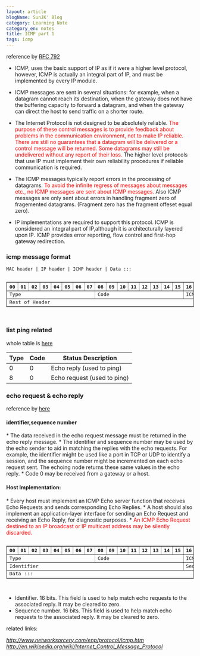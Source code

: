 ```yaml
---
layout: article
blogName: SunJK' Blog 
category: Learning Note
category_en: notes
title: ICMP part 1
tags: icmp 
---
```

reference by [RFC 792](http://tools.ietf.org/html/rfc792)

* ICMP, uses the basic support of IP as if it were a higher level protocol, however, ICMP is actually an integral part of IP, and must be implemented by every IP module.

* ICMP messages are sent in several situations:  for example,  when a
   datagram cannot reach its destination, when the gateway does not have
   the buffering capacity to forward a datagram, and when the gateway
   can direct the host to send traffic on a shorter route.
   
* The Internet Protocol is not designed to be absolutely reliable. <font color="red"> The
   purpose of these control messages is to provide feedback about
   problems in the communication environment, not to make IP reliable.
   There are still no guarantees that a datagram will be delivered or a
   control message will be returned.  Some datagrams may still be
   undelivered without any report of their loss. </font> The higher level
   protocols that use IP must implement their own reliability procedures
   if reliable communication is required.
   
* The ICMP messages typically report errors in the processing of
   datagrams. <font color="red"> To avoid the infinite regress of messages about messages etc., 
   no ICMP messages are sent about  ICMP messages. </font>  Also ICMP
   messages are only sent about errors in handling fragment zero of
   fragemented datagrams.  (Fragment zero has the fragment offeset equal
   zero).
   
* IP implementations are required to support this protocol. ICMP is considered an integral part of
  IP,although it is architecturally layered upon IP. ICMP provides error reporting, flow control and 
  first-hop gateway redirection.
  
### icmp message format

``MAC header | IP header | ICMP header | Data :::``
<pre>
<table border="1">
<tr>
<th>00</th><th>01</th><th>02</th><th>03</th><th>04</th><th>05</th><th>06</th><th>07</th>
<th>08</th><th>09</th><th>10</th><th>11</th><th>12</th><th>13</th><th>14</th><th>15</th>
<th>16</th><th>17</th><th>18</th><th>19</th><th>20</th><th>21</th><th>22</th><th>23</th>
<th>24</th><th>25</th><th>26</th><th>27</th><th>28</th><th>29</th><th>30</th><th>31</th></tr>
<tr>
<td colspan="8">Type</td>
<td colspan="8">Code</td>
<td colspan="16" >ICMP header checksum</td></tr>
<tr>
<td colspan="32">Rest of Header</td></tr>
</table>
</pre>

### list ping related
whole table is [here](http://en.wikipedia.org/wiki/Internet_Control_Message_Protocol)

Type |	Code |	Status	Description
--- | --- | ---
0  |	0	|	Echo reply (used to ping)
8  | 0	 |	Echo request (used to ping)

### echo request & echo reply 
reference by [here](http://www.networksorcery.com/enp/protocol/icmp/msg8.htm)
<h4>identifier,sequence number </h4>
* The data received in the echo request message must be returned in the echo reply message.
* The identifier and sequence number may be used by the echo sender to aid in matching the replies with the echo requests. For example, the identifier might be used like a port in TCP or UDP to identify a session, and the sequence number might be incremented on each echo request sent. The echoing node returns these same values in the echo reply.
* Code 0 may be received from a gateway or a host.
<h4>Host Implementation:</h4>
* Every host must implement an ICMP Echo server function that receives Echo Requests and sends corresponding Echo Replies.
* A host should also implement an application-layer interface for sending an Echo Request and receiving an Echo Reply, for diagnostic purposes.
* <font color="red">An ICMP Echo Request destined to an IP broadcast or IP multicast address may be silently discarded.</font>

<pre>
<table  border="1">
<tr>
<th>00</th><th>01</th><th>02</th><th>03</th><th>04</th><th>05</th><th>06</th><th>07</th>
<th>08</th><th>09</th><th>10</th><th>11</th><th>12</th><th>13</th><th>14</th><th>15</th>
<th>16</th><th>17</th><th>18</th><th>19</th><th>20</th><th>21</th><th>22</th><th>23</th>
<th>24</th><th>25</th><th>26</th><th>27</th><th>28</th><th>29</th><th>30</th><th>31</th>
</tr>
<tr>
<td colspan="8">Type</td>
<td colspan="8">Code</td>
<td colspan="16" >ICMP header checksum</td>
</tr>
<tr>
<td colspan="16">Identifier</td>
<td colspan="16" >Sequence number</td>
</tr>
<tr><td colspan="32">Data :::</td></tr>
</table>
</pre>

* Identifier. 16 bits.
This field is used to help match echo requests to the associated reply. It may be cleared to zero.
* Sequence number. 16 bits.
This field is used to help match echo requests to the associated reply. It may be cleared to zero.


related links: 

_<http://www.networksorcery.com/enp/protocol/icmp.htm>_<br>
_<http://en.wikipedia.org/wiki/Internet_Control_Message_Protocol>_



    


